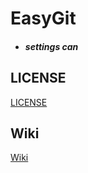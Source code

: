 # EasyGit   
- ##### settings can 
## LICENSE
[LICENSE](https://github.com/easygittool/EasyGitTool/blob/master/LICENSE)
## Wiki
[Wiki](https://github.com/easygittool/EasyGitTool/wiki)
